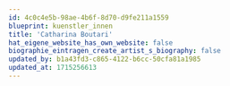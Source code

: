 ```yaml
---
id: 4c0c4e5b-98ae-4b6f-8d70-d9fe211a1559
blueprint: kuenstler_innen
title: 'Catharina Boutari'
hat_eigene_website_has_own_website: false
biographie_eintragen_create_artist_s_biography: false
updated_by: b1a43fd3-c865-4122-b6cc-50cfa81a1985
updated_at: 1715256613
---
```

